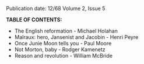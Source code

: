 Publication date: 12/68
Volume 2, Issue 5

**TABLE OF CONTENTS:**
- The English reformation - Michael Holahan
- Malraux: hero, Jansenist and Jacobin - Henri Peyre
- Once Junie Moon tells you - Paul Moore
- Not Morton, baby - Rodger Kamenetz
- Reason and revolution - William McBride

